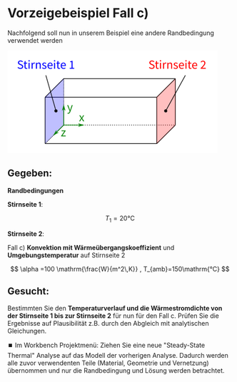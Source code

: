 # Vorzeigebeispiel Fall c)

Nachfolgend soll nun in unserem Beispiel eine andere Randbedingung verwendet werden

![](Abbildungen/Rastergrafik.png)

## Gegeben:

**Randbedingungen**

**Stirnseite 1**:

$$
T_1=20\mathrm{°C}
$$

**Stirnseite 2**:

Fall c) **Konvektion mit Wärmeübergangskoeffizient** und **Umgebungstemperatur** auf Stirnseite 2

$$
\alpha =100 \mathrm{\frac{W}{m^2\,K}} , T_{amb}=150\mathrm{°C}
$$

## Gesucht:

Bestimmten Sie den **Temperaturverlauf und die Wärmestromdichte von der Stirnseite 1 bis zur Stirnseite 2** für nun für den Fall c. Prüfen Sie die Ergebnisse auf Plausibilität z.B. durch den Abgleich mit analytischen Gleichungen.

⏹️ Im Workbench Projektmenü: Ziehen Sie eine neue "Steady-State Thermal" Analyse auf das Modell der vorherigen Analyse. Dadurch werden alle zuvor verwendenten Teile (Material, Geometrie und Vernetzung) übernommen und nur die Randbedingung und Lösung werden betrachtet.
